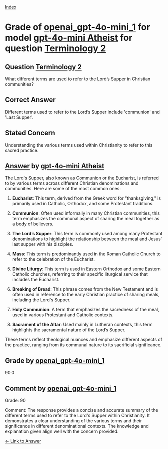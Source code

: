 
[Index](../../../../index.md)
# Grade of [openai_gpt-4o-mini_1](../../../grading_models/openai_gpt-4o-mini_1.md) for model [gpt-4o-mini Atheist](../../../answering_models/gpt-4o-mini_Atheist.md) for question [Terminology 2](../../../questions/Terminology_2.md)

## Question [Terminology 2](../../../questions/Terminology_2.md)
What different terms are used to refer to the Lord’s Supper in Christian communities?

## Correct Answer
Different terms used to refer to the Lord’s Supper include 'communion' and 'Last Supper'.

## Stated Concern
Understanding the various terms used within Christianity to refer to this sacred practice.

## [Answer](../Terminology_2.md) by [gpt-4o-mini Atheist](../../../answering_models/gpt-4o-mini_Atheist.md)
The Lord's Supper, also known as Communion or the Eucharist, is referred to by various terms across different Christian denominations and communities. Here are some of the most common ones:

1. **Eucharist**: This term, derived from the Greek word for "thanksgiving," is primarily used in Catholic, Orthodox, and some Protestant traditions.

2. **Communion**: Often used informally in many Christian communities, this term emphasizes the communal aspect of sharing the meal together as a body of believers.

3. **The Lord’s Supper**: This term is commonly used among many Protestant denominations to highlight the relationship between the meal and Jesus' last supper with his disciples.

4. **Mass**: This term is predominantly used in the Roman Catholic Church to refer to the celebration of the Eucharist.

5. **Divine Liturgy**: This term is used in Eastern Orthodox and some Eastern Catholic churches, referring to their specific liturgical service that includes the Eucharist.

6. **Breaking of Bread**: This phrase comes from the New Testament and is often used in reference to the early Christian practice of sharing meals, including the Lord's Supper.

7. **Holy Communion**: A term that emphasizes the sacredness of the meal, used in various Protestant and Catholic contexts.

8. **Sacrament of the Altar**: Used mainly in Lutheran contexts, this term highlights the sacramental nature of the Lord’s Supper.

These terms reflect theological nuances and emphasize different aspects of the practice, ranging from its communal nature to its sacrificial significance.

## Grade by [openai_gpt-4o-mini_1](../../../grading_models/openai_gpt-4o-mini_1.md)
90.0

## Comment by [openai_gpt-4o-mini_1](../../../grading_models/openai_gpt-4o-mini_1.md)
Grade: 90

Comment: The response provides a concise and accurate summary of the different terms used to refer to the Lord's Supper within Christianity. It demonstrates a clear understanding of the various terms and their significance in different denominational contexts. The knowledge and explanation given align well with the concern provided.

[&lt;- Link to Answer](../Terminology_2.md)
